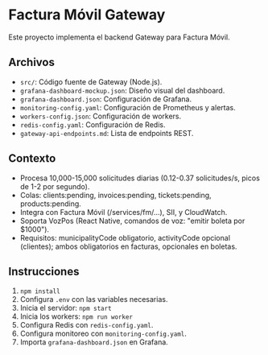 # Factura Móvil Gateway

Este proyecto implementa el backend Gateway para Factura Móvil.

## Archivos
- `src/`: Código fuente de Gateway (Node.js).
- `grafana-dashboard-mockup.json`: Diseño visual del dashboard.
- `grafana-dashboard.json`: Configuración de Grafana.
- `monitoring-config.yaml`: Configuración de Prometheus y alertas.
- `workers-config.json`: Configuración de workers.
- `redis-config.yaml`: Configuración de Redis.
- `gateway-api-endpoints.md`: Lista de endpoints REST.

## Contexto
- Procesa 10,000-15,000 solicitudes diarias (0.12-0.37 solicitudes/s, picos de 1-2 por segundo).
- Colas: clients:pending, invoices:pending, tickets:pending, products:pending.
- Integra con Factura Móvil (/services/fm/...), SII, y CloudWatch.
- Soporta VozPos (React Native, comandos de voz: "emitir boleta por $1000").
- Requisitos: municipalityCode obligatorio, activityCode opcional (clientes); ambos obligatorios en facturas, opcionales en boletas.

## Instrucciones
1. `npm install`
2. Configura `.env` con las variables necesarias.
3. Inicia el servidor: `npm start`
4. Inicia los workers: `npm run worker`
5. Configura Redis con `redis-config.yaml`.
6. Configura monitoreo con `monitoring-config.yaml`.
7. Importa `grafana-dashboard.json` en Grafana.